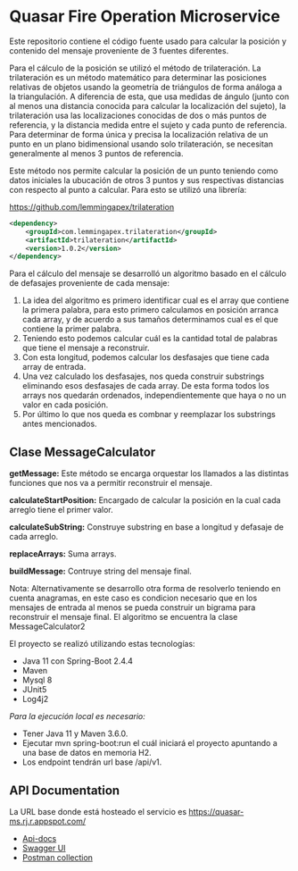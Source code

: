 # Quasar Fire Operation Microservice

Este repositorio contiene el código fuente usado para calcular la posición y contenido del mensaje proveniente de 3 fuentes diferentes.

Para el cálculo de la posición se utilizó el método de trilateración. La trilateración es un método matemático para determinar las posiciones relativas de objetos usando la geometría de triángulos de forma análoga a la triangulación. A diferencia de esta, que usa medidas de ángulo (junto con al menos una distancia conocida para calcular la localización del sujeto), la trilateración usa las localizaciones conocidas de dos o más puntos de referencia, y la distancia medida entre el sujeto y cada punto de referencia. Para determinar de forma única y precisa la localización relativa de un punto en un plano bidimensional usando solo trilateración, se necesitan generalmente al menos 3 puntos de referencia.

Este método nos permite calcular la posición de un punto teniendo como datos iniciales la ubucación de otros 3 puntos y sus respectivas distancias con respecto al punto a calcular. Para esto se utilizó una librería:

https://github.com/lemmingapex/trilateration

```xml
<dependency>
    <groupId>com.lemmingapex.trilateration</groupId>
    <artifactId>trilateration</artifactId>
    <version>1.0.2</version>
</dependency>
```



Para el cálculo del mensaje se desarrolló un algoritmo basado en el cálculo de defasajes proveniente de cada mensaje:


1. La idea del algoritmo es primero identificar cual es el array que contiene la primera palabra, para esto primero calculamos en posición arranca cada array, y de acuerdo a sus tamaños determinamos cual es el que contiene la primer palabra.
2. Teniendo esto podemos calcular cuál es la cantidad total de palabras que tiene el mensaje a reconstruir.
3. Con esta longitud, podemos calcular los desfasajes que tiene cada array de entrada.
4. Una vez calculado los desfasajes, nos queda construir substrings eliminando esos desfasajes de cada array. De esta forma todos los arrays nos quedarán ordenados, independientemente que haya o no un valor en cada posición.
5. Por último lo que nos queda es combnar y reemplazar los substrings antes mencionados.




## Clase MessageCalculator
**getMessage:** Este método se encarga orquestar los llamados a las distintas funciones que nos va a permitir reconstruir el mensaje.

**calculateStartPosition:** Encargado de calcular la posición en la cual cada arreglo tiene el primer valor.

**calculateSubString:** Construye substring en base a longitud y defasaje de cada arreglo.

**replaceArrays:** Suma arrays.

**buildMessage:** Contruye string del mensaje final.



Nota: Alternativamente se desarrollo otra forma de resolverlo teniendo en cuenta anagramas, en este caso es condicion necesario que en los mensajes de entrada al menos se pueda construir un bigrama para reconstruir el mensaje final. El algoritmo se encuentra la clase MessageCalculator2

El proyecto se realizó utilizando estas tecnologías:

* Java 11 con Spring-Boot 2.4.4
* Maven
* Mysql 8 
* JUnit5
* Log4j2


*Para la ejecución local es necesario:*
- Tener Java 11 y Maven 3.6.0.
- Ejecutar mvn spring-boot:run el cuál iniciará el proyecto apuntando a una base de datos en memoria H2.
- Los endpoint tendrán url base /api/v1.


## API Documentation
La  URL base donde está hosteado el servicio es https://quasar-ms.rj.r.appspot.com/

* [Api-docs](https://quasar-ms.rj.r.appspot.com/v2/api-docs)
* [Swagger UI](https://quasar-ms.rj.r.appspot.com/swagger-ui.html#/)
* [Postman collection](https://drive.google.com/file/d/1P_FM_2YQqmUDyu2brJB3x4F0_acGaJiE/view?usp=sharing)
 